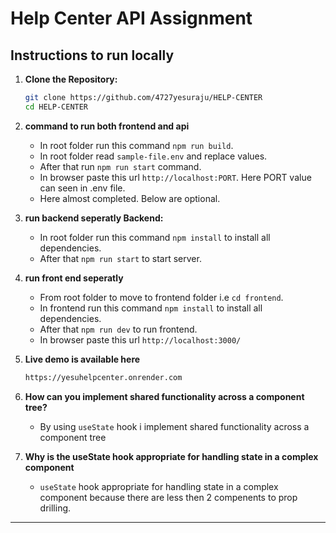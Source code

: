 # Help Center API Assignment

## Instructions to run locally

1. **Clone the Repository:**
   ```bash
   git clone https://github.com/4727yesuraju/HELP-CENTER
   cd HELP-CENTER
   ```

2. **command to run both frontend and api**
   - In root folder run this command `npm run build`.
   - In root folder read `sample-file.env` and replace values.
   - After that run `npm run start` command.
   - In browser paste this url `http://localhost:PORT`. Here PORT value can seen in .env file.
   - Here almost completed. Below are optional.


3. **run backend seperatly Backend:**
   - In root folder run this command `npm install` to install all dependencies.
   - After that `npm run start` to start server.

4. **run front end seperatly**
   - From root folder to move to frontend folder i.e `cd frontend`.
   - In frontend run this command `npm install` to install all dependencies.
   - After that `npm run dev` to run frontend.
   - In browser paste this url `http://localhost:3000/`

5. **Live demo is available here**
   ```bash
   https://yesuhelpcenter.onrender.com
   ```

6. **How can you implement shared functionality across a component tree?**
   - By using `useState` hook i  implement shared functionality across a component tree

7. **Why is the useState hook appropriate for handling state in a complex component**
   - `useState` hook appropriate for handling state in a complex component because there are less then 2 compenents to prop drilling.
---

